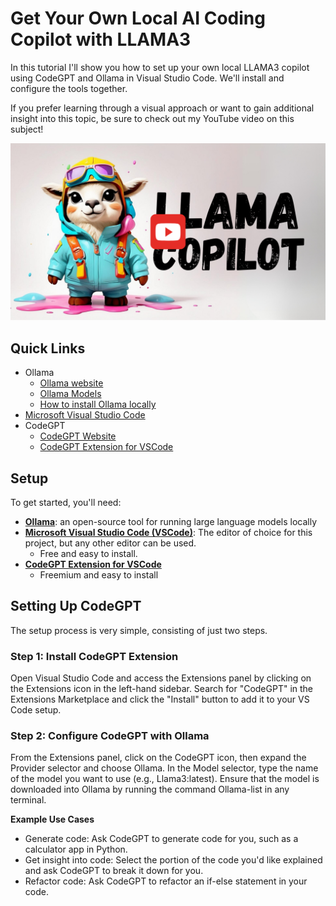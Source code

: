# Get Your Own Local AI Coding Copilot with LLAMA3

In this tutorial I'll show you how to set up your own local LLAMA3 copilot using CodeGPT and Ollama in Visual Studio Code. We'll install and configure the tools together.

If you prefer learning through a visual approach or want to gain additional insight into this topic, be sure to check out my YouTube video on this subject!

[![llama-copilot](/ollama/ollama-copilot/llama-copilot.png)](https://youtu.be/oGzJhKQfsGs)

## Quick Links

* Ollama
	* [Ollama website](https://ollama.com/)
	* [Ollama Models](https://ollama.com/library)
    * [How to install Ollama locally](/ollama/install-ollama/README.md)
* [Microsoft Visual Studio Code](https://code.visualstudio.com/)
* CodeGPT
    * [CodeGPT Website](https://codegpt.co/)
    * [CodeGPT Extension for VSCode](https://marketplace.visualstudio.com/items?itemName=DanielSanMedium.dscodegpt)

## Setup

To get started, you'll need:

* [**Ollama**](https://ollama.com/): an open-source tool for running large language models locally
* [**Microsoft Visual Studio Code (VSCode)**](https://code.visualstudio.com/): The editor of choice for this project, but any other editor can be used.
	+ Free and easy to install.
* [**CodeGPT Extension for VSCode**](https://marketplace.visualstudio.com/items?itemName=DanielSanMedium.dscodegpt)
    + Freemium and easy to install

## Setting Up CodeGPT

The setup process is very simple, consisting of just two steps.

### Step 1: Install CodeGPT Extension
Open Visual Studio Code and access the Extensions panel by clicking on the Extensions icon in the left-hand sidebar. Search for "CodeGPT" in the Extensions Marketplace and click the "Install" button to add it to your VS Code setup.

### Step 2: Configure CodeGPT with Ollama
From the Extensions panel, click on the CodeGPT icon, then expand the Provider selector and choose Ollama. In the Model selector, type the name of the model you want to use (e.g., Llama3:latest). Ensure that the model is downloaded into Ollama by running the command Ollama-list in any terminal.


**Example Use Cases**

* Generate code: Ask CodeGPT to generate code for you, such as a calculator app in Python.
* Get insight into code: Select the portion of the code you'd like explained and ask CodeGPT to break it down for you.
* Refactor code: Ask CodeGPT to refactor an if-else statement in your code.
